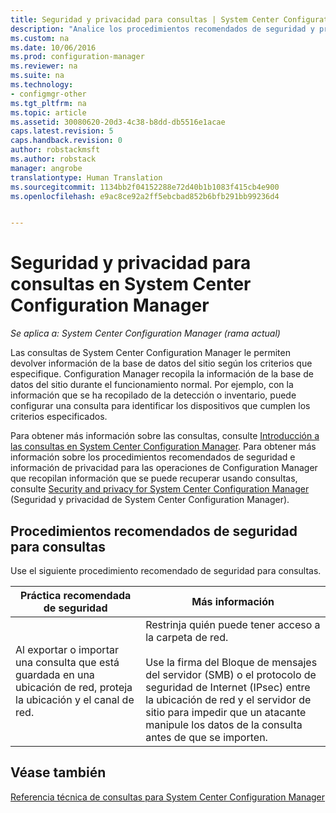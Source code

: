 ```yaml
---
title: Seguridad y privacidad para consultas | System Center Configuration Manager
description: "Analice los procedimientos recomendados de seguridad y privacidad al consultar información de la base de datos del sitio."
ms.custom: na
ms.date: 10/06/2016
ms.prod: configuration-manager
ms.reviewer: na
ms.suite: na
ms.technology:
- configmgr-other
ms.tgt_pltfrm: na
ms.topic: article
ms.assetid: 30080620-20d3-4c38-b8dd-db5516e1acae
caps.latest.revision: 5
caps.handback.revision: 0
author: robstackmsft
ms.author: robstack
manager: angrobe
translationtype: Human Translation
ms.sourcegitcommit: 1134bb2f04152288e72d40b1b1083f415cb4e900
ms.openlocfilehash: e9ac8ce92a2ff5ebcbad852b6bfb291bb99236d4


---
```

# <a name="security-and-privacy-for-queries-in-system-center-configuration-manager"></a>Seguridad y privacidad para consultas en System Center Configuration Manager

*Se aplica a: System Center Configuration Manager (rama actual)*

Las consultas de System Center Configuration Manager le permiten devolver información de la base de datos del sitio según los criterios que especifique. Configuration Manager recopila la información de la base de datos del sitio durante el funcionamiento normal. Por ejemplo, con la información que se ha recopilado de la detección o inventario, puede configurar una consulta para identificar los dispositivos que cumplen los criterios especificados.  

 Para obtener más información sobre las consultas, consulte [Introducción a las consultas en System Center Configuration Manager](../../../core/servers/manage/introduction-to-queries.md). Para obtener más información sobre los procedimientos recomendados de seguridad e información de privacidad para las operaciones de Configuration Manager que recopilan información que se puede recuperar usando consultas, consulte [Security and privacy for System Center Configuration Manager](../../../core/plan-design/security/security-and-privacy.md) (Seguridad y privacidad de System Center Configuration Manager).  

## <a name="security-best-practices-for-queries"></a>Procedimientos recomendados de seguridad para consultas  
 Use el siguiente procedimiento recomendado de seguridad para consultas.  

|Práctica recomendada de seguridad|Más información|  
|----------------------------|----------------------|  
|Al exportar o importar una consulta que está guardada en una ubicación de red, proteja la ubicación y el canal de red.|Restrinja quién puede tener acceso a la carpeta de red.<br /><br /> Use la firma del Bloque de mensajes del servidor (SMB) o el protocolo de seguridad de Internet (IPsec) entre la ubicación de red y el servidor de sitio para impedir que un atacante manipule los datos de la consulta antes de que se importen.|  

## <a name="see-also"></a>Véase también  
 [Referencia técnica de consultas para System Center Configuration Manager](../../../core/servers/manage/queries-technical-reference.md)



<!--HONumber=Nov16_HO1-->


